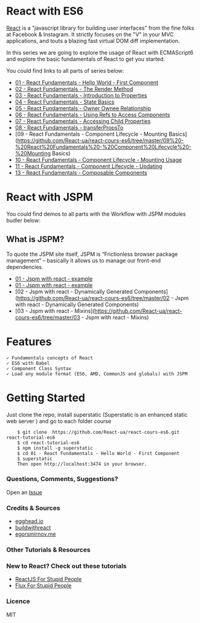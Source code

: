 # React with ES6

[React](https://facebook.github.io/react/) is a "javascript library for building user interfaces" from the fine folks at Facebook & Instagram. It strictly focuses on the "V" in your MVC applications, and touts a blazing fast virtual DOM diff implementation.

In this series we are going to explore the usage of React with ECMAScript6 and explore the basic fundamentals of React to get you started.

You could find links to all parts of series below:
- [01 - React Fundamentals - Hello World - First Component](https://github.com/React-ua/react-cours-es6/tree/master/01%20-%20React%20Fundamentals%20-%20Hello%20World%20-%20First%20Component)
- [02 - React Fundamentals - The Render Method](https://github.com/React-ua/react-cours-es6/tree/master/02%20-%20React%20Fundamentals%20-%20The%20Render%20Method)
- [03 - React Fundamentals - Introduction to Properties](https://github.com/React-ua/react-cours-es6/tree/master/03%20-%20React%20Fundamentals%20-%20Introduction%20to%20Properties)
- [04 - React Fundamentals - State Basics](https://github.com/React-ua/react-cours-es6/tree/master/04%20-%20React%20Fundamentals%20-%20State%20Basics)
- [05 - React Fundamentals - Owner Ownee Relationship](https://github.com/React-ua/react-cours-es6/tree/master/05%20-%20React%20Fundamentals%20-%20Owner%20Ownee%20Relationship)
- [06 - React Fundamentals - Using Refs to Access Components](https://github.com/React-ua/react-cours-es6/tree/master/06%20-%20React%20Fundamentals%20-%20Using%20Refs%20to%20Access%20Components)
- [07 - React Fundamentals - Accessing Child Properties](https://github.com/React-ua/react-cours-es6/tree/master/07%20-%20React%20Fundamentals%20-%20Accessing%20Child%20Properties)
- [08 - React Fundamentals - transferPropsTo](https://github.com/React-ua/react-cours-es6/tree/master/08%20-%20React%20Fundamentals%20-%20transferPropsTo)
- [09 - React Fundamentals - Component Lifecycle - Mounting Basics](https://github.com/React-ua/react-cours-es6/tree/master/09%20-%20React%20Fundamentals%20-%20Component%20Lifecycle%20-%20Mounting Basics)
- [10 - React Fundamentals - Component Lifecycle - Mounting Usage](https://github.com/React-ua/react-cours-es6/tree/master/10%20-%20React%20Fundamentals%20-%20Component%20Lifecycle%20-%20Mounting%20Usage)
- [11 - React Fundamentals - Component Lifecycle - Updating](https://github.com/React-ua/react-cours-es6/tree/master/11%20-%20React%20Fundamentals%20-%20Component%20Lifecycle%20-%20Updating)
- [13 - React Fundamentals - Composable Components](https://github.com/React-ua/react-cours-es6/tree/master/13%20-%20React%20Fundamentals%20-%20Composable%20Components)
# React with JSPM
You could find demos to all parts with the Workflow with JSPM modules budler below:
## What is JSPM?
To quote the JSPM site itself, JSPM is “Frictionless browser package management” – basically it allows us to manage our front-end dependencies.
- [01 - Jspm with react - example](https://github.com/React-ua/react-cours-es6/tree/master/01%20-%20Jspm%20with%20react%20-%20example)
- [01 - Jspm with react - example](https://github.com/React-ua/react-cours-es6/tree/master/01%20-%20Jspm%20with%20react%20-%20example)
- [02 - Jspm with react - Dynamically Generated Components](https://github.com/React-ua/react-cours-es6/tree/master/02 - Jspm with react - Dynamically Generated Components)
- [03 - Jspm with react - Mixins](https://github.com/React-ua/react-cours-es6/tree/master/03 - Jspm with react - Mixins)

# Features
    ✓ Fundamentals concepts of React
    ✓ ES6 with Babel
    ✓ Component Class Syntax
    ✓ Load any module format (ES6, AMD, CommonJS and globals) with JSPM

# Getting Started

Just clone the repo, install superstatic (Superstatic is an enhanced static web server )  and go to each folder course
```
    $ git clone  https://github.com/React-ua/react-cours-es6.git react-tutorial-es6
    $ cd react-tutorial-es6
    $ npm install -g superstatic
    $ cd 01 - React Fundamentals - Hello World - First Component
    $ superstatic
    Then open http://localhost:3474 in your browser.
```
### Questions, Comments, Suggestions?
Open an [Issue](https://github.com/React-ua/react-cours-es6/issues)
### Credits & Sources
- [egghead.io](https://egghead.io/series/react-fundamentals)
- [buildwithreact](http://buildwithreact.com/)
- [egorsmirnov.me](http://egorsmirnov.me/2015/09/30/react-and-es6-part4.html)
### Other  Tutorials & Resources


### New to React? Check out these tutorials

-   [ReactJS For Stupid People](http://blog.andrewray.me/reactjs-for-stupid-people/)
-   [Flux For Stupid People](http://blog.andrewray.me/flux-for-stupid-people/)

### Licence
MIT
